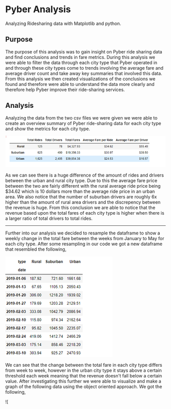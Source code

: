# Pyber Analysis 
Analyzing Ridesharing data with Matplotlib and python.
## Purpose 
The purpose of this analysis was to gain insight on Pyber ride sharing data and find conclusions and trends in fare metrics. During this analysis we were able to filter the data through each city type that Pyber operated in and through these city types come to trends involving the average fare and average driver count and take away key summaries that involved this data. From this analysis we then created visualizations of the conclusions we found and therefore were able to understand the data more clearly and therefore help Pyber improve their ride-sharing services. 
## Analysis 
Analyzing the data from the two csv files we were given we were able to create an overview summary of Pyber ride-sharing data for each city type and show the metrics for each city type. 

![Summary](https://github.com/mckjack/PyBer_Analysis/blob/main/pyber_summary_df.png)

As we can see there is a huge difference of the amount of rides and drivers between the urban and rural city type. Due to this the average fare price between the two are fairly different with the rural average ride price being $34.62 which is 10 dollars more than the average ride price in an urban area. We also notice that the number of suburban drivers are roughly 6x higher than the amount of rural area drivers and the discrepency between the revenue is huge. From this conclusion we are able to notice that the revenue based upon the total fares of each city type is higher when there is a larger ratio of total drivers to total rides. 

--- 

Further into our analysis we decided to resample the dataframe to show a weekly change in the total fare between the weeks from January to May for each city type. After some resampling in our code we got a new dataframe that resembled the following, 

![Resample](https://github.com/mckjack/PyBer_Analysis/blob/main/Average%20Fare.png)

We can see that the change between the total fare in each city type differs from week to week, however in the urban city type it stays above a certain threshold each week meaning that the revenue doesn't fall below a certain value. After investigating this further we were able to visualize and make a graph of the following data using the object oriented approach. We got the following, 

![
